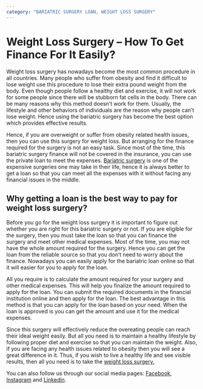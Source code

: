 ```yaml
---
category: "BARIATRIC SURGERY LOAN, WEIGHT LOSS SURGERY"
---
```


# Weight Loss Surgery – How To Get Finance For It Easily?

Weight loss surgery has nowadays become the most common procedure in all countries. Many people who suffer from obesity and find it difficult to lose weight use this procedure to lose their extra pound weight from the body. Even though people follow a healthy diet and exercise, it will not work for some people since there will be stubborn fat cells in the body. There can be many reasons why this method doesn’t work for them. Usually, the lifestyle and other behaviors of individuals are the reason why people can’t lose weight. Hence using the bariatric surgery has become the best option which provides effective results.

Hence, if you are overweight or suffer from obesity related health issues, then you can use this surgery for weight loss. But arranging for the finance required for the surgery is not an easy task. Since most of the time, this bariatric surgery finance will not be covered in the insurance, you can use the private loan to meet the expenses. [Bariatric surgery](https://medical.tlc.com.au/bariatric-surgery/) is one of the expensive surgeries one may take in their life, hence it is always better to get a loan so that you can meet all the expenses with it without facing any financial issues in the middle.

## Why getting a loan is the best way to pay for weight loss surgery?

Before you go for the weight loss surgery it is important to figure out whether you are right for this bariatric surgery or not. If you are eligible for the surgery, then you must take the loan so that you can finance the surgery and meet other medical expenses. Most of the time, you may not have the whole amount required for the surgery. Hence you can get the loan from the reliable source so that you don’t need to worry about the finance. Nowadays you can easily apply for the bariatric loan online so that it will easier for you to apply for the loan.

All you require is to calculate the amount required for your surgery and other medical expenses. This will help you finalize the amount required to apply for the loan. You can submit the required documents in the financial institution online and then apply for the loan. The best advantage in this method is that you can apply for the loan based on your need. When the loan is approved is you can get the amount and use it for the medical expenses.

Since this surgery will effectively reduce the overeating people can reach their ideal weight easily. But all you need is to maintain a healthy lifestyle by following proper diet and exercise so that you can maintain the weight. Also, if you are facing any health issues related to obesity then you will see a great difference in it. Thus, if you wish to live a healthy life and see visible results, then all you need is to take the [weight loss surgery.](https://tlc.com.au/weight-loss-surgery-harmonal-changes/)

You can also follow us through our social media pages: [Facebook](https://www.facebook.com/totallifestylecredit/), [Instagram](https://www.instagram.com/tlc.social) and [Linkedin](https://www.linkedin.com/in/tim-boon-bba34350?trk=org-employees_profile-result-card_result-card_full-click).
